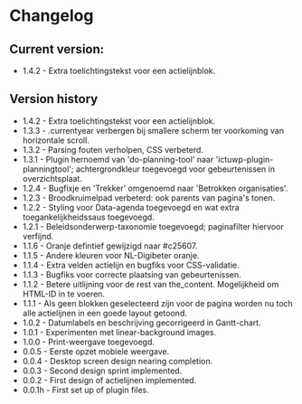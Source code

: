 # Changelog

## Current version:
* 1.4.2 - Extra toelichtingstekst voor een actielijnblok.

## Version history
* 1.4.2 - Extra toelichtingstekst voor een actielijnblok.
* 1.3.3 - .currentyear verbergen bij smallere scherm ter voorkoming van horizontale scroll.
* 1.3.2 - Parsing fouten verholpen, CSS verbeterd.
* 1.3.1 - Plugin hernoemd van 'do-planning-tool' naar 'ictuwp-plugin-planningtool'; achtergrondkleur toegevoegd voor gebeurtenissen in overzichtsplaat.
* 1.2.4 - Bugfixje en 'Trekker' omgenoemd naar 'Betrokken organisaties'.
* 1.2.3 - Broodkruimelpad verbeterd: ook parents van pagina's tonen.
* 1.2.2 - Styling voor Data-agenda toegevoegd en wat extra toegankelijkheidssaus toegevoegd.
* 1.2.1 - Beleidsonderwerp-taxonomie toegevoegd; paginafilter hiervoor verfijnd.
* 1.1.6 - Oranje defintief gewijzigd naar #c25607.
* 1.1.5 - Andere kleuren voor NL-Digibeter oranje.
* 1.1.4 - Extra velden actielijn en bugfiks voor CSS-validatie.
* 1.1.3 - Bugfiks voor correcte plaatsing van gebeurtenissen.
* 1.1.2 - Betere uitlijning voor de rest van the_content. Mogelijkheid om HTML-ID in te voeren.
* 1.1.1 - Als geen blokken geselecteerd zijn voor de pagina worden nu toch alle actielijnen in een goede layout getoond.
* 1.0.2 - Datumlabels en beschrijving gecorrigeerd in Gantt-chart.
* 1.0.1 - Experimenten met linear-background images.
* 1.0.0 - Print-weergave toegevoegd.
* 0.0.5 - Eerste opzet mobiele weergave.
* 0.0.4 - Desktop screen design nearing completion.
* 0.0.3 - Second design sprint implemented.
* 0.0.2 - First design of actielijnen implemented.
* 0.0.1h - First set up of plugin files.
